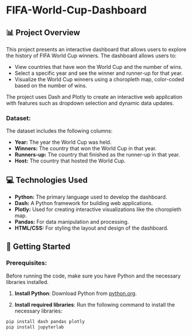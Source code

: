 # FIFA-World-Cup-Dashboard

## 📊 Project Overview

This project presents an interactive dashboard that allows users to explore the history of FIFA World Cup winners. The dashboard allows users to:

- View countries that have won the World Cup and the number of wins.
- Select a specific year and see the winner and runner-up for that year.
- Visualize the World Cup winners using a choropleth map, color-coded based on the number of wins.

The project uses Dash and Plotly to create an interactive web application with features such as dropdown selection and dynamic data updates.

### Dataset:
The dataset includes the following columns:
- **Year:** The year the World Cup was held.
- **Winners:** The country that won the World Cup in that year.
- **Runners-up:** The country that finished as the runner-up in that year.
- **Host:** The country that hosted the World Cup.

## 💻 Technologies Used

- **Python:** The primary language used to develop the dashboard.
- **Dash:** A Python framework for building web applications.
- **Plotly:** Used for creating interactive visualizations like the choropleth map.
- **Pandas:** For data manipulation and processing.
- **HTML/CSS:** For styling the layout and design of the dashboard.

## 📂 Getting Started

### Prerequisites:
Before running the code, make sure you have Python and the necessary libraries installed.

1. **Install Python**: Download Python from [python.org](https://www.python.org/downloads/).

2. **Install required libraries**: Run the following command to install the necessary libraries:

```bash
pip install dash pandas plotly
pip install jupyterlab
